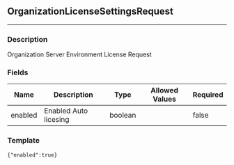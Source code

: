 ## OrganizationLicenseSettingsRequest
---
### Description
Organization Server Environment License Request
### Fields
| Name | Description | Type | Allowed Values | Required |
| ---- | ----------- | ---- | -------------- | -------- |
| enabled | Enabled Auto licesing | boolean |  | false |
### Template
```
{"enabled":true}
```
